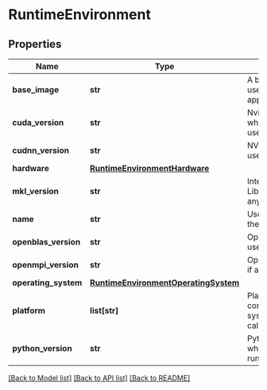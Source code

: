 # RuntimeEnvironment

## Properties
Name | Type | Description | Notes
------------ | ------------- | ------------- | -------------
**base_image** | **str** | A base container image used to run the application | [optional]
**cuda_version** | **str** | Nvidia CUDA version which the application uses | [optional]
**cudnn_version** | **str** | NVIDIA cuDNN version used, if any | [optional]
**hardware** | [**RuntimeEnvironmentHardware**](RuntimeEnvironmentHardware.md) |  | [optional]
**mkl_version** | **str** | Intel® Math Kernel Library version used, if any | [optional]
**name** | **str** | User defined name of the runtime environment | [optional]
**openblas_version** | **str** | OpenBLAS version used, if any | [optional]
**openmpi_version** | **str** | Open MPI version used, if any | [optional]
**operating_system** | [**RuntimeEnvironmentOperatingSystem**](RuntimeEnvironmentOperatingSystem.md) |  | [optional]
**platform** | **list[str]** | Platform used - corresponds to sysconfig.get_platform() call | [optional]
**python_version** | **str** | Python version on which the application runs on | [optional]

[[Back to Model list]](../README.md#documentation-for-models) [[Back to API list]](../README.md#documentation-for-api-endpoints) [[Back to README]](../README.md)

